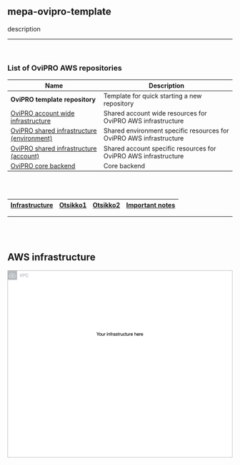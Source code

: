 ## mepa-ovipro-template

description

---

<br/>

### List of OviPRO AWS repositories

| Name                                                                    | Description                                    |
| ----------------------------------------------------------------------- | ---------------------------------------------- |
| **OviPRO template repository**   | Template for quick starting a new repository                            |
| [OviPRO account wide infrastructure](https://github.com/almamedia/mepa-ovipro-common)| Shared account wide resources for OviPRO AWS infrastructure |
| [OviPRO shared infrastructure (environment)](https://github.com/almamedia/mepa-ovipro-common-environment)| Shared environment specific resources for OviPRO AWS infrastructure |
| [OviPRO shared infrastructure (account)](https://github.com/almamedia/mepa-ovipro-common-account)| Shared account specific resources for OviPRO AWS infrastructure |
| [OviPRO core backend](https://github.com/almamedia/mepa-ovipro-core-backend)       | Core backend                          |

<br/><br/>

| [Infrastructure](#aws-infrastructure) | [Otsikko1](#running) | [Otsikko2](#tests) | [Important notes](#important) |
| :-------------------------------: | :-----------------: | :-------------: | :---------------------------: |

---

<br/><br/>

## AWS infrastructure

![Current infrastructure](./infra/docs/infra.drawio.png)
